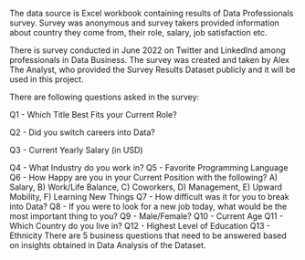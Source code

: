 The data source is Excel workbook containing results of Data Professionals survey. Survey was anonymous and survey takers provided information about country they come from, their role, salary, job satisfaction etc.

There is survey conducted in June 2022 on Twitter and LinkedInd among professionals in Data Business. The survey was created and taken by Alex The Analyst, who provided the Survey Results Dataset publicly and it will be used in this project.


There are following questions asked in the survey:

Q1 - Which Title Best Fits your Current Role?

Q2 - Did you switch careers into Data?

Q3 - Current Yearly Salary (in USD)

Q4 - What Industry do you work in?
Q5 - Favorite Programming Language
Q6 - How Happy are you in your Current Position with the following?
       A) Salary, B) Work/Life Balance, C) Coworkers, D) Management, E) Upward Mobility, F) Learning New Things
Q7 - How difficult was it for you to break into Data?
Q8 - If you were to look for a new job today, what would be the most important thing to you?
Q9 - Male/Female?
Q10 - Current Age
Q11 - Which Country do you live in?
Q12 - Highest Level of Education
Q13 - Ethnicity
There are 5 business questions that need to be answered based on insights obtained in Data Analysis of the Dataset.


